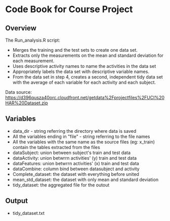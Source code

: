 # Code Book for Course Project #

## Overview
The Run_analysis.R script:
* Merges the training and the test sets to create one data set.
* Extracts only the measurements on the mean and standard deviation for each measurement.
* Uses descriptive activity names to name the activities in the data set
* Appropriately labels the data set with descriptive variable names.
* From the data set in step 4, creates a second, independent tidy data set with the average of each variable for each activity and each subject.

Data source:
https://d396qusza40orc.cloudfront.net/getdata%2Fprojectfiles%2FUCI%20HAR%20Dataset.zip

## Variables

* data_dir - string referring the directory where data is saved
* All the variables ending in "file" - string referring to the file names
* All the variables with the same name as the source files (eg: x_train) contain the tables extracted from the files
* dataSubject: union between subject's train and test data
* dataActivity: union betwrrn activities' (y) train and test data
* dataFeatures: union betwrrn activities' (x) train and test data
* dataCombine: column bind between datasubject and activity
* Complete_dataset: the dataset with everything before united
* mean_std_dataset: the dataset with only mean and standard deviation
* tidy_dataset: the aggregated file for the outout


## Output

* tidy_dataset.txt

